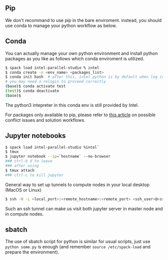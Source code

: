 ## Pip

We don't recommand to use pip in the bare enviroment. instead, you should use conda to manage your python workflow as below.

## Conda

You can actually manage your own python environment and install python packages as you like as follows which conda enviroment is utilized.

```bash
$ spack load intel-parallel-studio % intel
$ conda create -n <env_name> <packages_list>
$ conda init bash  # after this, intel python is by default when log in
# you may need a relogin to proceed correctly
(base)$ conda activate test 
(test)$ conda deactivate
(base)$
```

The python3 intepreter in this conda env is still provided by Intel.

For packages only available to pip, please refer to [this article](https://www.anaconda.com/using-pip-in-a-conda-environment/) on possible conflict issues and solution workflows.

## Jupyter notebooks

```bash
$ spack load intel-parallel-studio %intel`
$ tmux
$ jupyter notebook --ip=`hostname` --no-browser
### ctrl-b d to leave
### after using
$ tmux attach
### ctrl-c to kill jupyter
```
General way to set up tunnels to compute nodes in your local desktop (MacOS or Linux)

```bash
$ ssh -N -L <local_port>:<remote_hostname>:<remote_port> <ssh_user>@<ssh_server_ip>
```

Such an ssh tunnel can make us visit both jupyter server in master node and in compute nodes.

## sbatch

The use of sbatch script for python is similar for usual scripts, just use `python some.py` is enough (and remember `source /etc/spack-load` and prepare the environment).